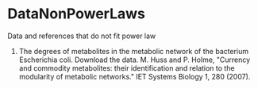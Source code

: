 # DataNonPowerLaws
Data and references that do not fit power law


1. The degrees of metabolites in the metabolic network of the bacterium Escherichia coli.
Download the data.
M. Huss and P. Holme, "Currency and commodity metabolites: their identification and relation to the modularity of metabolic networks." IET Systems Biology 1, 280 (2007).
